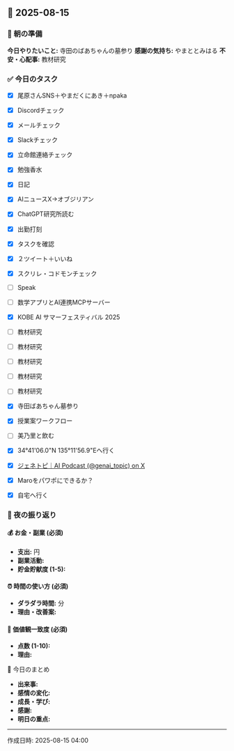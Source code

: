 ## 📅 2025-08-15

### 🌅 朝の準備
**今日やりたいこと:** 寺田のばあちゃんの墓参り
**感謝の気持ち:** やまととみはる
**不安・心配事:** 教材研究

### ✅ 今日のタスク
- [x] 尾原さんSNS＋やまだくにあき＋npaka
- [x] Discordチェック
- [x] メールチェック
- [x] Slackチェック
- [x] 立命館連絡チェック
- [x] 勉強香水
- [x] 日記
- [x] AIニュースX→オブジリアン
- [x] ChatGPT研究所読む
- [x] 出勤打刻
- [x] タスクを確認
- [x] ２ツイート＋いいね
- [x] スクリレ・コドモンチェック
- [ ] Speak
- [ ] 数学アプリとAI連携MCPサーバー
- [x] KOBE AI サマーフェスティバル 2025
- [ ] 教材研究
- [ ] 教材研究
- [ ] 教材研究
- [ ] 教材研究
- [ ] 教材研究
- [x] 寺田ばあちゃん墓参り
- [x] 授業案ワークフロー
- [ ] 美乃里と飲む
- [x] 34°41'06.0"N 135°11'56.9"Eへ行く
- [x] [ジェネトピ｜AI Podcast (@genai_topic) on X](https://x.com/genai_topic/status/1955602210580254865)
- [x] Maroをパワポにできるか？
- [x] 自宅へ行く


### 🌙 夜の振り返り

#### 💰 お金・副業 (必須)
- **支出:** 円
- **副業活動:** 
- **貯金貯献度 (1-5):** 

#### ⏰ 時間の使い方 (必須)
- **ダラダラ時間:** 分
- **理由・改善案:** 

#### 🎯 価値観一致度 (必須)
- **点数 (1-10):** 
- **理由:** 

📝 今日のまとめ
- **出来事:** 
- **感情の変化:** 
- **成長・学び:** 
- **感謝:** 
- **明日の重点:** 

---
作成日時: 2025-08-15 04:00
